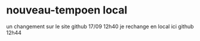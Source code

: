 # nouveau-tempoen local
un changement sur le site github 17/09 12h40
je rechange en local
ici github 12h44

